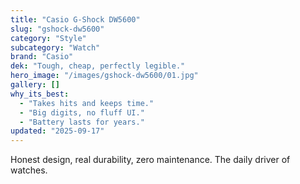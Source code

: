 ```yaml
---
title: "Casio G-Shock DW5600"
slug: "gshock-dw5600"
category: "Style"
subcategory: "Watch"
brand: "Casio"
dek: "Tough, cheap, perfectly legible."
hero_image: "/images/gshock-dw5600/01.jpg"
gallery: []
why_its_best:
  - "Takes hits and keeps time."
  - "Big digits, no fluff UI."
  - "Battery lasts for years."
updated: "2025-09-17"
---
```

Honest design, real durability, zero maintenance. The daily driver of watches.
